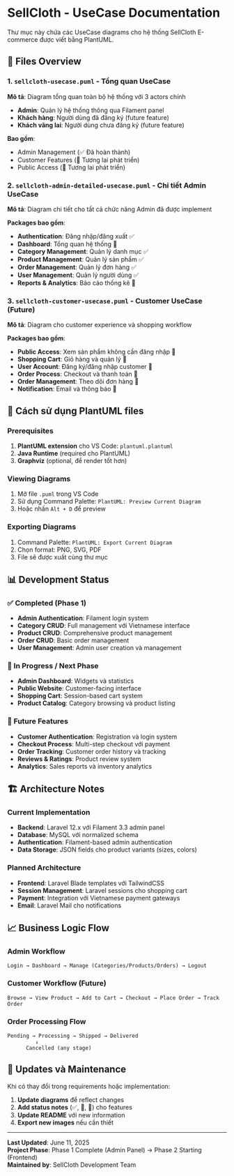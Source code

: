 # SellCloth - UseCase Documentation

Thư mục này chứa các UseCase diagrams cho hệ thống SellCloth E-commerce được viết bằng PlantUML.

## 📁 Files Overview

### 1. `sellcloth-usecase.puml` - Tổng quan UseCase
**Mô tả**: Diagram tổng quan toàn bộ hệ thống với 3 actors chính
- **Admin**: Quản lý hệ thống thông qua Filament panel
- **Khách hàng**: Người dùng đã đăng ký (future feature)
- **Khách vãng lai**: Người dùng chưa đăng ký (future feature)

**Bao gồm**:
- Admin Management (✅ Đã hoàn thành)
- Customer Features (🚧 Tương lai phát triển)  
- Public Access (🚧 Tương lai phát triển)

### 2. `sellcloth-admin-detailed-usecase.puml` - Chi tiết Admin UseCase
**Mô tả**: Diagram chi tiết cho tất cả chức năng Admin đã được implement

**Packages bao gồm**:
- **Authentication**: Đăng nhập/đăng xuất ✅
- **Dashboard**: Tổng quan hệ thống 🚧
- **Category Management**: Quản lý danh mục ✅
- **Product Management**: Quản lý sản phẩm ✅
- **Order Management**: Quản lý đơn hàng ✅
- **User Management**: Quản lý người dùng ✅
- **Reports & Analytics**: Báo cáo thống kê 🚧

### 3. `sellcloth-customer-usecase.puml` - Customer UseCase (Future)
**Mô tả**: Diagram cho customer experience và shopping workflow

**Packages bao gồm**:
- **Public Access**: Xem sản phẩm không cần đăng nhập 🚧
- **Shopping Cart**: Giỏ hàng và quản lý 🚧
- **User Account**: Đăng ký/đăng nhập customer 🚧
- **Order Process**: Checkout và thanh toán 🚧
- **Order Management**: Theo dõi đơn hàng 🚧
- **Notification**: Email và thông báo 🚧

## 🔧 Cách sử dụng PlantUML files

### Prerequisites
1. **PlantUML extension** cho VS Code: `plantuml.plantuml`
2. **Java Runtime** (required cho PlantUML)
3. **Graphviz** (optional, để render tốt hơn)

### Viewing Diagrams
1. Mở file `.puml` trong VS Code
2. Sử dụng Command Palette: `PlantUML: Preview Current Diagram`
3. Hoặc nhấn `Alt + D` để preview

### Exporting Diagrams
1. Command Palette: `PlantUML: Export Current Diagram`
2. Chọn format: PNG, SVG, PDF
3. File sẽ được xuất cùng thư mục

## 📊 Development Status

### ✅ Completed (Phase 1)
- **Admin Authentication**: Filament login system
- **Category CRUD**: Full management với Vietnamese interface
- **Product CRUD**: Comprehensive product management
- **Order CRUD**: Basic order management
- **User Management**: Admin user creation và management

### 🚧 In Progress / Next Phase
- **Admin Dashboard**: Widgets và statistics
- **Public Website**: Customer-facing interface
- **Shopping Cart**: Session-based cart system
- **Product Catalog**: Category browsing và product listing

### 🎯 Future Features
- **Customer Authentication**: Registration và login system
- **Checkout Process**: Multi-step checkout với payment
- **Order Tracking**: Customer order history và tracking
- **Reviews & Ratings**: Product review system
- **Analytics**: Sales reports và inventory analytics

## 🏗️ Architecture Notes

### Current Implementation
- **Backend**: Laravel 12.x với Filament 3.3 admin panel
- **Database**: MySQL với normalized schema
- **Authentication**: Filament-based admin authentication
- **Data Storage**: JSON fields cho product variants (sizes, colors)

### Planned Architecture
- **Frontend**: Laravel Blade templates với TailwindCSS
- **Session Management**: Laravel sessions cho shopping cart
- **Payment**: Integration với Vietnamese payment gateways
- **Email**: Laravel Mail cho notifications

## 📈 Business Logic Flow

### Admin Workflow
```
Login → Dashboard → Manage (Categories/Products/Orders) → Logout
```

### Customer Workflow (Future)
```
Browse → View Product → Add to Cart → Checkout → Place Order → Track Order
```

### Order Processing Flow
```
Pending → Processing → Shipped → Delivered
         ↓
      Cancelled (any stage)
```

## 🔄 Updates và Maintenance

Khi có thay đổi trong requirements hoặc implementation:

1. **Update diagrams** để reflect changes
2. **Add status notes** (✅, 🚧, 🎯) cho features
3. **Update README** với new information
4. **Export new images** nếu cần thiết

---

**Last Updated**: June 11, 2025  
**Project Phase**: Phase 1 Complete (Admin Panel) → Phase 2 Starting (Frontend)  
**Maintained by**: SellCloth Development Team
